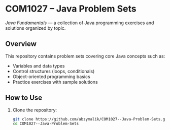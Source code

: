 # COM1027 – Java Problem Sets

*Java Fundamentals* — a collection of Java programming exercises and solutions organized by topic.

## Overview

This repository contains problem sets covering core Java concepts such as:
- Variables and data types
- Control structures (loops, conditionals)
- Object-oriented programming basics
- Practice exercises with sample solutions

## How to Use

1. Clone the repository:
   ```bash
   git clone https://github.com/abzymalik/COM1027--Java-Problem-Sets.git
   cd COM1027--Java-Problem-Sets
